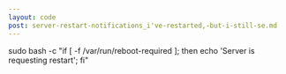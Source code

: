 ```yaml
---
layout: code
post: server-restart-notifications_i've-restarted,-but-i-still-se.md
---
```



sudo bash -c "if [ -f /var/run/reboot-required ]; then echo 'Server is requesting restart'; fi"
